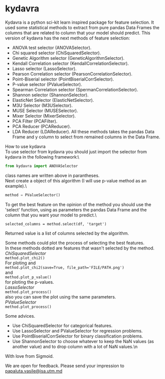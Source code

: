 # kydavra
Kydavra is a python sci-kit learn inspired package for feature selection. It used some statistical methods to extract from pure pandas Data Frames the columns that are related to column that your model should predict.
This version of kydavra has the next methods of feature selection:
* ANOVA test selector (ANOVASelector).
* Chi squared selector (ChiSquaredSelector).
* Genetic Algorithm selector (GeneticAlgorithmSelector).
* Kendall Correlation selector (KendallCorrelationSelector).
* Lasso selector (LassoSelector).
* Pearson Correlation selector (PearsonCorrelationSelector).
* Point-Biserial selector (PointBiserialCorrSelector).
* P-value selector (PValueSelector).
* Spearman Correlation selector (SpermanCorrelationSelector).
* Shannon selector (ShannonSelector).
* ElasticNet Selector (ElasticNetSelector).
* M3U Selector (M3USelector).
* MUSE Selector (MUSESelector).
* Mixer Selector (MixerSelector).
* PCA Filter (PCAFilter).
* PCA Reducer (PCAReducer).
* LDA Reducer (LDAReducer).
All these methods takes the pandas Data Frame and y column to select from remained columns in the Data Frame.

How to use kydavra\
To use selector from kydavra you should just import the selector from kydavra in the following framework:\
```python
from kydavra import ANOVASelector
```
class names are written above in parantheses.\
Next create a object of this algorithm (I will use p-value method as an example).\
```python
method = PValueSelector()
```
To get the best feature on the opinion of the method you should use the 'select' function, using as parameters the pandas Data Frame and the column that you want your model to predict.\
```
selected_columns = method.select(df, 'target')
```
Returned value is a list of columns selected by the algorithm.

Some methods could plot the process of selecting the best features.\
In these methods dotted are features that wasn't selected by the method.\
*ChiSquaredSelector*\
```method.plot_chi2()```\
For ploting and\
```method.plot_chi2(save=True, file_path='FILE/PATH.png')```\
and\
```method.plot_p_value()```\
for ploting the p-values.\
*LassoSelector*\
```method.plot_process()```\
also you can save the plot using the same parameters.\
*PValueSelector*\
```method.plot_process()```

Some advices.
* Use ChiSquaredSelector for categorical features.
* Use LassoSelector and PValueSelector for regression problems.
* Use PointBiserialCorrSelector for binary classification problems.
* Use ShannonSelector to choose whatever to keep the NaN values (as another value) and to drop column with a lot of NaN values.\n

With love from Sigmoid.

We are open for feedback. Please send your impression to papaluta.vasile@isa.utm.md

